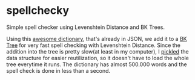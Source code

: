 # spellchecky
Simple spell checker using Levenshtein Distance and BK Trees.

Using this <a href="https://github.com/dwyl/english-words">awesome dictionary</a>, that's already in JSON, we add it to a <a href="https://github.com/dekken201/pybktree">BK Tree</a> for very fast spell checking with Levenshtein Distance.
Since the addition into the tree is pretty slow(at least in my computer), I <a href="https://docs.python.org/3/library/pickle.html">pickled</a> the data structure for easier reutilization, so it doesn't have to load the whole tree everytime it runs. The dictionary has almost 500.000 words and the spell check is done in less than a second.
